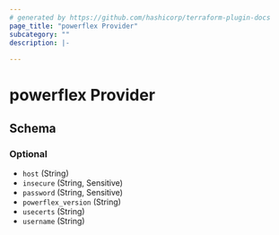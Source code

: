 ```yaml
---
# generated by https://github.com/hashicorp/terraform-plugin-docs
page_title: "powerflex Provider"
subcategory: ""
description: |-
  
---
```


# powerflex Provider





<!-- schema generated by tfplugindocs -->
## Schema

### Optional

- `host` (String)
- `insecure` (String, Sensitive)
- `password` (String, Sensitive)
- `powerflex_version` (String)
- `usecerts` (String)
- `username` (String)

